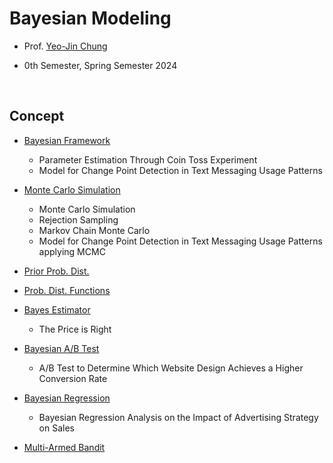 # Bayesian Modeling

- Prof. [Yeo-Jin Chung](https://github.com/ychungkmu)

- 0th Semester, Spring Semester 2024

</br>

## Concept

- [Bayesian Framework](https://velog.io/@jayarnim/Bayesian-Framework)
  - Parameter Estimation Through Coin Toss Experiment
  - Model for Change Point Detection in Text Messaging Usage Patterns

- [Monte Carlo Simulation](https://velog.io/@jayarnim/Monte-Carlo-Simulation)
  - Monte Carlo Simulation
  - Rejection Sampling
  - Markov Chain Monte Carlo
  - Model for Change Point Detection in Text Messaging Usage Patterns applying MCMC

- [Prior Prob. Dist.](https://velog.io/@jayarnim/Prior-Prob.-Dist)

- [Prob. Dist. Functions](https://velog.io/@jayarnim/Prob.-Dist.-Functions-qnhd3e7d)

- [Bayes Estimator](https://velog.io/@jayarnim/Bayes-Estimator)
  - The Price is Right

- [Bayesian A/B Test]()
  - A/B Test to Determine Which Website Design Achieves a Higher Conversion Rate

- [Bayesian Regression]()
  - Bayesian Regression Analysis on the Impact of Advertising Strategy on Sales

- [Multi-Armed Bandit]()
